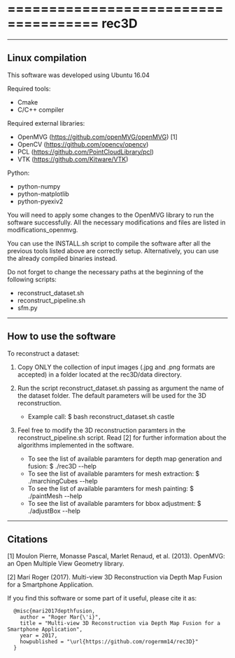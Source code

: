 =====================================
rec3D
=====================================


---------------------------------------------
Linux compilation
---------------------------------------------

This software was developed using Ubuntu 16.04

Required tools:
- Cmake
- C/C++ compiler

Required external libraries:
- OpenMVG (https://github.com/openMVG/openMVG) [1]
- OpenCV (https://github.com/opencv/opencv)
- PCL (https://github.com/PointCloudLibrary/pcl)
- VTK (https://github.com/Kitware/VTK)

Python:
- python-numpy
- python-matplotlib
- python-pyexiv2

You will need to apply some changes to the OpenMVG library to run the software successfully.
All the necessary modifications and files are listed in modifications_openmvg.

You can use the INSTALL.sh script to compile the software after all the previous tools listed
above are correctly setup. Alternatively, you can use the already compiled binaries instead.

Do not forget to change the necessary paths at the beginning of the following scripts:
- reconstruct_dataset.sh
- reconstruct_pipeline.sh
- sfm.py 


---------------------------------------------
How to use the software
---------------------------------------------

To reconstruct a dataset: 

1. Copy ONLY the collection of input images (.jpg and .png formats are accepted) in a folder 
   located at the rec3D/data directory.

2. Run the script reconstruct_dataset.sh passing as argument the name of the dataset folder.
   The default parameters will be used for the 3D reconstruction.
   - Example call: $ bash reconstruct_dataset.sh castle
  
3. Feel free to modify the 3D reconstruction paramters in the reconstruct_pipeline.sh script.
   Read [2] for further information about the algorithms implemented in the software.
   - To see the list of available paramters for depth map generation and fusion: $ ./rec3D --help
   - To see the list of available paramters for mesh extraction: $ ./marchingCubes --help
   - To see the list of available paramters for mesh painting: $ ./paintMesh --help
   - To see the list of available paramters for bbox adjustment: $ ./adjustBox --help
   


---------------------------------------------
Citations
---------------------------------------------

[1] Moulon Pierre, Monasse Pascal, Marlet Renaud, et al. (2013). OpenMVG: an Open Multiple View Geometry library.

[2] Marí Roger (2017). Multi-view 3D Reconstruction via Depth Map Fusion for a Smartphone Application.

If you find this software or some part of it useful, please cite it as:

```
  @misc{mari2017depthfusion,
    author = "Roger Mar{\'i}",
    title = "Multi-view 3D Reconstruction via Depth Map Fusion for a Smartphone Application",
    year = 2017,
    howpublished = "\url{https://github.com/rogermm14/rec3D}" 
  }
```
